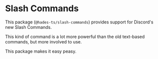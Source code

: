 # Slash Commands

This package (`@hades-ts/slash-commands`) provides support for Discord's new Slash Commands.

This kind of command is a lot more powerful than the old text-based commands, but more involved to use.

This package makes it easy peasy.
